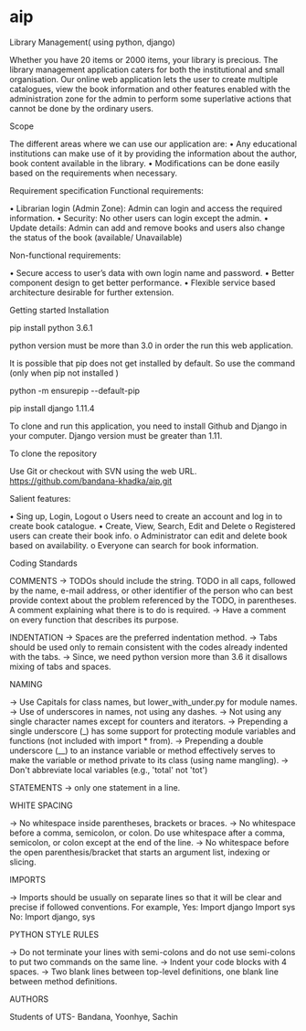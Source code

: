 # aip

Library Management( using python, django)

Whether you have 20 items or 2000 items, your library is precious. The library management application caters for both the institutional and small organisation. Our online web application lets the user to create multiple catalogues, view the book information and other features enabled with the administration zone for the admin to perform some superlative actions that cannot be done by the ordinary users.

Scope

The different areas where we can use our application are:
•	Any educational institutions can make use of it by providing the information about the author, book content available in the library.
•	Modifications can be done easily based on the requirements when necessary.

Requirement specification
Functional requirements:

•	Librarian login (Admin Zone): Admin can login and access the required information.
•	Security: No other users can login except the admin.
•	Update details: Admin can add and remove books and users also change the status of the book (available/ Unavailable)


Non-functional requirements:

•	Secure access to user’s data with own login name and password.
•	Better component design to get better performance.
•	Flexible service based architecture desirable for further extension.

Getting started
Installation

pip install python 3.6.1

python version must be more than 3.0 in order the run this web application.

It is possible that pip does not get installed by default. So use the command (only when pip not installed )

python -m ensurepip --default-pip 

pip install django 1.11.4

To clone and run this application, you need to install Github and Django in your computer.
Django version must be greater than 1.11.

To clone the repository

Use Git or checkout with SVN using the web URL.
https://github.com/bandana-khadka/aip.git

Salient features:

•	Sing up, Login, Logout
o	Users need to create an account and log in to create book catalogue.
•	Create, View, Search, Edit and Delete
o	Registered users can create their book info.
o	Administrator can edit and delete book based on availability.
o	Everyone can search for book information.

Coding Standards

COMMENTS
-> TODOs should include the string. TODO in all caps, followed by the name, e-mail address, or other identifier of the person who can best provide context about the problem referenced by the TODO, in parentheses. A comment explaining what there is to do is required. 
-> Have a comment on every function that describes its purpose.



INDENTATION
-> Spaces are the preferred indentation method.
-> Tabs should be used only to remain consistent with the codes already indented with the tabs.
-> Since, we need python version more than 3.6 it disallows mixing of tabs and spaces.

NAMING

-> Use Capitals for class names, but lower_with_under.py for module names.
 -> Use of underscores in names, not using any dashes.
 -> Not using any single character names except for counters and iterators.
 -> Prepending a single underscore (_) has some support for protecting module variables and functions (not included with import * from). 
-> Prepending a double underscore (__) to an instance variable or method effectively serves to make the variable or method private to its class (using name mangling). 
-> Don't abbreviate local variables (e.g., 'total' not 'tot')

STATEMENTS
 -> only one statement in a line.	

WHITE SPACING 

-> No whitespace inside parentheses, brackets or braces.
 -> No whitespace before a comma, semicolon, or colon. Do use whitespace after a comma, semicolon, or colon except at the end of the line. 
-> No whitespace before the open parenthesis/bracket that starts an argument list, indexing or slicing.

IMPORTS

 -> Imports should be usually on separate lines so that it will be clear and precise if followed conventions.
For example,
Yes: Import django
         Import sys
No: Import django, sys


PYTHON STYLE RULES

-> Do not terminate your lines with semi-colons and do not use semi-colons to put two commands on the same line.
 -> Indent your code blocks with 4 spaces.
 -> Two blank lines between top-level definitions, one blank line between method definitions.

AUTHORS

Students of UTS- Bandana, Yoonhye, Sachin


